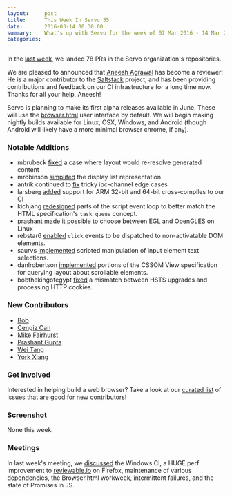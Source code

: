 ```yaml
---
layout:     post
title:      This Week In Servo 55
date:       2016-03-14 00:30:00
summary:    What's up with Servo for the week of 07 Mar 2016 - 14 Mar 2016
categories:
---
```


In the [last week](https://github.com/pulls?page=1&q=is%3Apr+is%3Amerged+closed%3A2016-03-07..2016-03-14+user%3Aservo), we landed 78 PRs in the Servo organization's repositories.

We are pleased to announced that [Aneesh Agrawal](https://github.com/aneeshusa) has become a reviewer! He is a major contributor to the [Saltstack](https://github.com/saltstack/salt/) project, and has been providing contributions and feedback on our CI infrastructure for a long time now. Thanks for all your help, Aneesh!

Servo is planning to make its first alpha releases available in June. These will use the [browser.html](https://github.com/browserhtml/browser.html) user interface by default. We will begin making nightly builds available for Linux, OSX, Windows, and Android (though Android will likely have a more minimal browser chrome, if any).

### Notable Additions

 - mbrubeck [fixed](https://github.com/servo/servo/pull/9969) a case where layout would re-resolve generated content
 - mrobinson [simplifed](https://github.com/servo/servo/pull/9962) the display list representation
 - antrik continued to [fix](https://github.com/servo/servo/pull/9948) tricky ipc-channel edge cases
 - larsberg [added](https://github.com/servo/saltfs/pull/239) support for ARM 32-bit and 64-bit cross-compiles to our CI
 - kichjang [redesigned](https://github.com/servo/servo/pull/9217) parts of the script event loop to better match the HTML specification's `task queue` concept.
 - prashant [made](https://github.com/servo/servo/pull/9781) it possible to choose between EGL and OpenGLES on Linux
 - rebstar6 [enabled](https://github.com/servo/servo/pull/9930) `click` events to be dispatched to non-activatable DOM elements.
 - saurvs [implemented](https://github.com/servo/servo/pull/9905) scripted manipulation of input element text selections.
 - danlrobertson [implemented](https://github.com/servo/servo/pull/9824) portions of the CSSOM View specification for querying layout about scrollable elements.
 - bobthekingofegypt [fixed](https://github.com/servo/servo/pull/9780) a mismatch between HSTS upgrades and processing HTTP cookies.

### New Contributors

 - [Bob](https://github.com/bobthekingofegypt)
 - [Cengiz Can](https://github.com/cengizIO)
 - [Mike Fairhurst](https://github.com/MichaelRFairhurst)
 - [Prashant Gupta](https://github.com/prashantgupta24)
 - [Wei Tang](https://github.com/sorpaas)
 - [York Xiang](https://github.com/bombless)

### Get Involved

Interested in helping build a web browser? Take a look at our [curated list](https://starters.servo.org/) of issues that are good for new contributors!

### Screenshot

None this week.

### Meetings

In last week's meeting, we [discussed](https://github.com/servo/servo/wiki/Meeting-2016-03-07) the Windows CI, a HUGE perf improvement to [reviewable.io](http://reviewable.io) on Firefox, maintenance of various dependencies, the Browser.html workweek, intermittent failures, and the state of Promises in JS.
